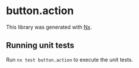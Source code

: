 # button.action

This library was generated with [Nx](https://nx.dev).

## Running unit tests

Run `nx test button.action` to execute the unit tests.

